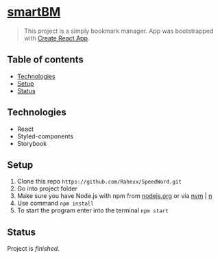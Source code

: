 # [smartBM](https://github.com/Rahexx/smartBM)

> This project is a simply bookmark manager. App was bootstrapped with [Create React App](https://github.com/facebook/create-react-app).

## Table of contents

- [Technologies](#technologies)
- [Setup](#setup)
- [Status](#status)

## Technologies

- React
- Styled-components
- Storybook

## Setup

1. Clone this repo `https://github.com/Rahexx/SpeedWord.git`
2. Go into project folder
3. Make sure you have Node.js with npm from [nodejs.org](https://nodejs.org/en/) or via [nvm](https://github.com/nvm-sh/nvm) | [n](https://github.com/tj/n)
4. Use command `npm install`
5. To start the program enter into the terminal `npm start`

## Status

Project is _finished_.
